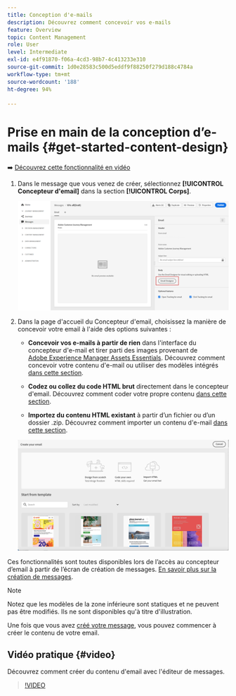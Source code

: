 ```yaml
---
title: Conception d'e-mails
description: Découvrez comment concevoir vos e-mails
feature: Overview
topic: Content Management
role: User
level: Intermediate
exl-id: e4f91870-f06a-4cd3-98b7-4c413233e310
source-git-commit: 1d0e28583c500d5eddf9f88250f279d188c4784a
workflow-type: tm+mt
source-wordcount: '188'
ht-degree: 94%

---
```


# Prise en main de la conception d’e-mails {#get-started-content-design}

➡️ [Découvrez cette fonctionnalité en vidéo](#video)

1. Dans le message que vous venez de créer, sélectionnez **[!UICONTROL Concepteur d&#39;email]** dans la section **[!UICONTROL Corps]**.

   ![](assets/import-html_1.png)

1. Dans la page d&#39;accueil du Concepteur d&#39;email, choisissez la manière de concevoir votre email à l&#39;aide des options suivantes :

   * **Concevoir vos e-mails à partir de rien** dans l&#39;interface du concepteur d&#39;e-mail et tirer parti des images provenant de [Adobe Experience Manager Assets Essentials](assets-essentials.md). Découvrez comment concevoir votre contenu d&#39;e-mail ou utiliser des modèles intégrés [dans cette section](create-email-content.md).

   * **Codez ou collez du code HTML brut** directement dans le concepteur d&#39;email. Découvrez comment coder votre propre contenu [dans cette section](code-content.md).

   * **Importez du contenu HTML existant** à partir d’un fichier ou d’un dossier .zip. Découvrez comment importer un contenu d&#39;e-mail [dans cette section](existing-content.md).

   ![](assets/email_designer_25.png)

Ces fonctionnalités sont toutes disponibles lors de l’accès au concepteur d’email à partir de l’écran de création de messages. [En savoir plus sur la création de messages](../messages/get-started-content.md).

>[!NOTE]
>
>Notez que les modèles de la zone inférieure sont statiques et ne peuvent pas être modifiés. Ils ne sont disponibles qu&#39;à titre d&#39;illustration.
>
>Une fois que vous avez [créé votre message](../messages/get-started-content.md), vous pouvez commencer à créer le contenu de votre email.

## Vidéo pratique {#video}

Découvrez comment créer du contenu d&#39;email avec l&#39;éditeur de messages.

>[!VIDEO](https://video.tv.adobe.com/v/334150?quality=12)